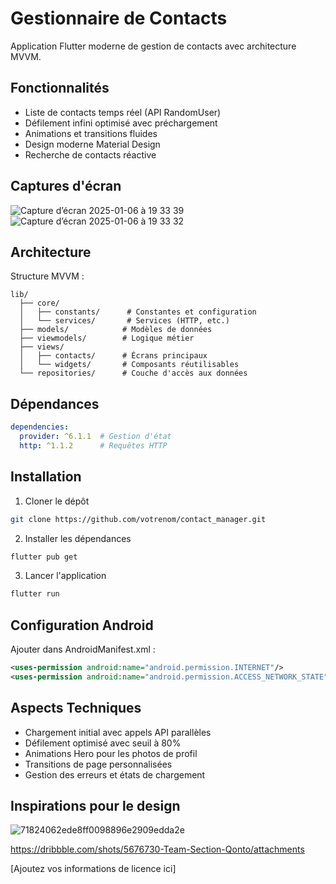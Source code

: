 # Gestionnaire de Contacts

Application Flutter moderne de gestion de contacts avec architecture MVVM.

## Fonctionnalités

- Liste de contacts temps réel (API RandomUser)
- Défilement infini optimisé avec préchargement
- Animations et transitions fluides
- Design moderne Material Design
- Recherche de contacts réactive

## Captures d'écran

![Capture d’écran 2025-01-06 à 19 33 39](https://github.com/user-attachments/assets/c47a4dcd-6a84-44f3-95d4-ef90a0de7c91)
![Capture d’écran 2025-01-06 à 19 33 32](https://github.com/user-attachments/assets/df485812-0529-4a63-9caa-31000a61a810)


## Architecture

Structure MVVM :
```
lib/
  ├── core/
  │   ├── constants/      # Constantes et configuration
  │   └── services/       # Services (HTTP, etc.)
  ├── models/            # Modèles de données
  ├── viewmodels/        # Logique métier
  ├── views/
  │   ├── contacts/      # Écrans principaux
  │   └── widgets/       # Composants réutilisables
  └── repositories/      # Couche d'accès aux données
```

## Dépendances

```yaml
dependencies:
  provider: ^6.1.1  # Gestion d'état
  http: ^1.1.2      # Requêtes HTTP
```

## Installation

1. Cloner le dépôt
```bash
git clone https://github.com/votrenom/contact_manager.git
```

2. Installer les dépendances
```bash
flutter pub get
```

3. Lancer l'application
```bash
flutter run
```

## Configuration Android

Ajouter dans AndroidManifest.xml :
```xml
<uses-permission android:name="android.permission.INTERNET"/>
<uses-permission android:name="android.permission.ACCESS_NETWORK_STATE"/>
```

## Aspects Techniques

- Chargement initial avec appels API parallèles
- Défilement optimisé avec seuil à 80%
- Animations Hero pour les photos de profil
- Transitions de page personnalisées
- Gestion des erreurs et états de chargement

## Inspirations pour le design

![71824062ede8ff0098896e2909edda2e](https://github.com/user-attachments/assets/1fe5f138-77f6-40fd-857f-2d89af77446d)

https://dribbble.com/shots/5676730-Team-Section-Qonto/attachments


[Ajoutez vos informations de licence ici]
